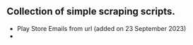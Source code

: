 ## Collection of simple scraping scripts.

- Play Store Emails from url (added on 23 September 2023)
- 
